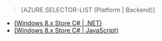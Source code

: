 > [AZURE.SELECTOR-LIST (Platform | Backend)]
- [(Windows 8.x Store C# | .NET)](../articles/mobile-services-dotnet-backend-windows-store-dotnet-aad-graph-info.md)
- [(Windows 8.x Store C# | JavaScript)](../articles/mobile-services-javascript-backend-windows-store-dotnet-aad-graph-info.md)

<!---HONumber=July15_HO4-->